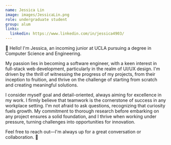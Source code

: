 ```yaml
---
name: Jessica Lin
image: images/JessicaLin.png
role: undergraduate student
group: alum
links:
  linkedin: https://www.linkedin.com/in/jessica4903/
---
```


👋 Hello! I'm Jessica, an incoming junior at UCLA pursuing a degree in Computer Science and Engineering.

My passion lies in becoming a software engineer, with a keen interest in full-stack web development, particularly in the realm of UI/UX design. I'm driven by the thrill of witnessing the progress of my projects, from their inception to fruition, and thrive on the challenge of starting from scratch and creating meaningful solutions.

I consider myself goal and detail-oriented, always aiming for excellence in my work. I firmly believe that teamwork is the cornerstone of success in any workplace setting. I'm not afraid to ask questions, recognizing that curiosity fuels growth. My commitment to thorough research before embarking on any project ensures a solid foundation, and I thrive when working under pressure, turning challenges into opportunities for innovation.

Feel free to reach out—I'm always up for a great conversation or collaboration. 🌟
